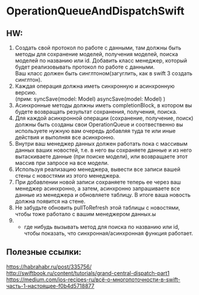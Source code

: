 # OperationQueueAndDispatchSwift

## HW: 
1. Создать свой протокол по работе с данными, там должны быть методы для сохранение моделей, получения моделей, поиска моделей по названию или id. Добавить класс менеджер, который будет реализовывать протокол по работе с данными.  
Ваш класс должен быть синглтоном(загуглить, как в swift 3 создать синглтон).   
2. Каждая операция должна иметь синхронную и асинхронную версию.   
(прим: syncSave(model: Model) asyncSave(model: Model) ) 
3. Асинхронные методы должны иметь completionBlock, в котором вы будете возвращать результат сохранения, получения, поиска.  
4. Для каждой асинхронной операции (сохранение, получение, поиск) должны быть созданы свои OperationQueue и соотвественно вы используете нужную вам очередь добавляя туда те или иные действия и выполняя все асинхронно.  
5. Внутри ваш менеджер данных должен работать пока с  массивым данных ваших новостей, т.е. в него вы сохраняете данные и из него вытаскиваете данные (при поиске модели), или возвращаете этот массив при запросе на все модели.   
6. Используя реализацию менеджера, вывести все записи вашей стены с новостями из этого менеджера.   
7. При добавлении новой записи сохраняете теперь ее через ваш менеджер асинхронно, а затем, асинхронно запрашиваете все данные из менеджера и обновляете таблицу. В итоге ваша новость должна появится на стене.  
8. Не забудьте обновить pullToRefresh этой таблицы с новостями, чтобы тоже работало с вашим менеджером данных.ы
8. + где нибудь вызывать метод для поиска по названию или id, чтобы показать, что синхронная/асинхронная функция работает.  

## Полезные ссылки: 

https://habrahabr.ru/post/335756/ 
http://swiftbook.ru/content/tutorials/grand-central-dispatch-part1
https://medium.com/ios-recipes-ru/всё-о-многопоточности-в-swift-часть-1-настоящее-f0b4d5718877
